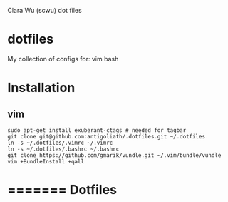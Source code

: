 Clara Wu (scwu) dot files
# dotfiles 

My collection of configs for:
vim
bash

# Installation
## vim
    sudo apt-get install exuberant-ctags # needed for tagbar
    git clone git@github.com:antigoliath/.dotfiles.git ~/.dotfiles
    ln -s ~/.dotfiles/.vimrc ~/.vimrc
    ln -s ~/.dotfiles/.bashrc ~/.bashrc
    git clone https://github.com/gmarik/vundle.git ~/.vim/bundle/vundle
    vim +BundleInstall +qall

=======
Dotfiles
========

